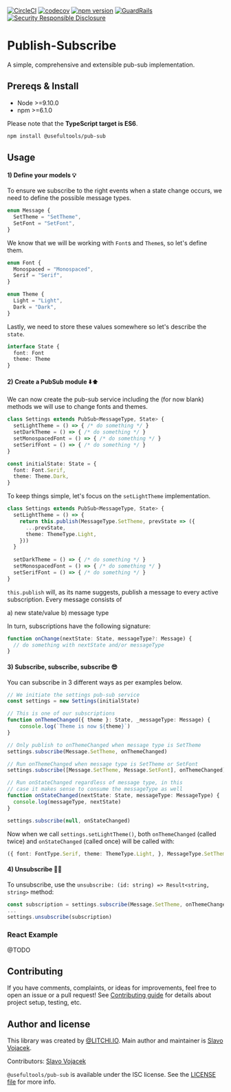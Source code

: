 [![CircleCI](https://circleci.com/gh/litchi-io/pub-sub.svg?style=svg)](https://circleci.com/gh/litchi-io/pub-sub)
[![codecov](https://codecov.io/gh/litchi-io/pub-sub/branch/master/graph/badge.svg)](https://codecov.io/gh/litchi-io/pub-sub)
[![npm version](https://img.shields.io/npm/v/@usefultools/pub-sub.svg)](https://www.npmjs.com/package/@usefultools/pub-sub)
[![GuardRails](https://badges.production.guardrails.io/litchi-io/pub-sub.svg)](https://www.guardrails.io)
[![Security Responsible Disclosure](https://img.shields.io/badge/Security-Responsible%20Disclosure-yellow.svg)](https://github.com/litchi-io/pub-sub/blob/master/SECURITY.md)

# Publish-Subscribe

A simple, comprehensive and extensible pub-sub implementation.

## Prereqs & Install

* Node >=9.10.0
* npm >=6.1.0

Please note that the **TypeScript target is ES6**.

```sh
npm install @usefultools/pub-sub
```

## Usage

#### 1) Define your models 💡

To ensure we subscribe to the right events when a state change occurs,
we need to define the possible message types.

```typescript
enum Message {
  SetTheme = "SetTheme",
  SetFont = "SetFont",
}

```

We know that we will be working with `Font`s and `Theme`s, so let's define them.

```typescript
enum Font {
  Monospaced = "Monospaced",
  Serif = "Serif",
}

enum Theme {
  Light = "Light",
  Dark = "Dark",
}

```

Lastly, we need to store these values somewhere so let's describe the `state`.

```typescript
interface State {
  font: Font
  theme: Theme
}

```

#### 2) Create a PubSub module ⬇️⬆️

We can now create the pub-sub service including the (for now blank) methods we will use to change fonts and themes.

```typescript
class Settings extends PubSub<MessageType, State> {
  setLightTheme = () => { /* do something */ }
  setDarkTheme = () => { /* do something */ }
  setMonospacedFont = () => { /* do something */ }
  setSerifFont = () => { /* do something */ }
}

const initialState: State = {
  font: Font.Serif,
  theme: Theme.Dark,
}

```

To keep things simple, let's focus on the `setLightTheme` implementation.

```typescript
class Settings extends PubSub<MessageType, State> {
  setLightTheme = () => {
    return this.publish(MessageType.SetTheme, prevState => ({
      ...prevState,
      theme: ThemeType.Light,
    }))
  }
  
  setDarkTheme = () => { /* do something */ }
  setMonospacedFont = () => { /* do something */ }
  setSerifFont = () => { /* do something */ }
}

```

`this.publish` will, as its name suggests, publish a message to every active subscription. Every message consists of

a) new state/value
b) message type

In turn, subscriptions have the following signature:

```typescript
function onChange(nextState: State, messageType?: Message) {
  // do something with nextState and/or messageType
}

```

#### 3) Subscribe, subscribe, subscribe 😎

You can subscribe in 3 different ways as per examples below.

```typescript
// We initiate the settings pub-sub service
const settings = new Settings(initialState)

// This is one of our subscriptions
function onThemeChanged({ theme }: State, _messageType: Message) {
    console.log(`Theme is now ${theme}`)
}

// Only publish to onThemeChanged when message type is SetTheme
settings.subscribe(Message.SetTheme, onThemeChanged)

// Run onThemeChanged when message type is SetTheme or SetFont
settings.subscribe([Message.SetTheme, Message.SetFont], onThemeChanged)

// Run onStateChanged regardless of message type, in this
// case it makes sense to consume the messageType as well
function onStateChanged(nextState: State, messageType: MessageType) {
  console.log(messageType, nextState)
}

settings.subscribe(null, onStateChanged)

```

Now when we call `settings.setLightTheme()`, both `onThemeChanged` (called
twice) and `onStateChanged` (called once) will be called with:

```typescript
({ font: FontType.Serif, theme: ThemeType.Light, }, MessageType.SetTheme)

```

#### 4) Unsubscribe 👋🏼

To unsubscribe, use the `unsubscribe: (id: string) => Result<string, string>` method:

```typescript
const subscription = settings.subscribe(Message.SetTheme, onThemeChanged)
...
settings.unsubscribe(subscription)

```

### React Example

@TODO

## Contributing

If you have comments, complaints, or ideas for improvements, feel free to open an issue or a pull request! See [Contributing guide](./CONTRIBUTING.md) for details about project setup, testing, etc.

## Author and license

This library was created by [@LITCHI.IO](https://github.com/litchi-io). Main author and maintainer is [Slavo Vojacek](https://github.com/slavovojacek).

Contributors: [Slavo Vojacek](https://github.com/slavovojacek)

`@usefultools/pub-sub` is available under the ISC license. See the [LICENSE file](./LICENSE.txt) for more info.
